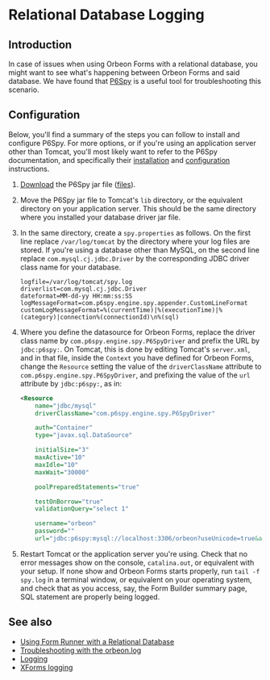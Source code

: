# Relational Database Logging

## Introduction

In case of issues when using Orbeon Forms with a relational database, you might want to see what's happening between Orbeon Forms and said database. We have found that [P6Spy](https://github.com/p6spy/p6spy) is a useful tool for troubleshooting this scenario.

## Configuration

Below, you'll find a summary of the steps you can follow to install and configure P6Spy. For more options, or if you're using an application server  other than Tomcat, you'll most likely want to refer to the P6Spy documentation, and specifically their [installation](http://p6spy.readthedocs.io/en/latest/install.html) and [configuration](http://p6spy.readthedocs.io/en/latest/configandusage.html) instructions.

1. [Download](https://search.maven.org/search?q=g:p6spy) the P6Spy jar file ([files](https://central.sonatype.com/artifact/p6spy/p6spy/versions)).
2. Move the P6Spy jar file to Tomcat's `lib` directory, or the equivalent directory on your application server. This should be the same directory where you installed your database driver jar file.
3. In the same directory, create a `spy.properties` as follows. On the first line replace `/var/log/tomcat` by the directory where your log files are stored. If you're using a database other than MySQL, on the second line replace `com.mysql.cj.jdbc.Driver` by the corresponding JDBC driver class name for your database.

   ```
   logfile=/var/log/tomcat/spy.log
   driverlist=com.mysql.cj.jdbc.Driver
   dateformat=MM-dd-yy HH:mm:ss:SS
   logMessageFormat=com.p6spy.engine.spy.appender.CustomLineFormat
   customLogMessageFormat=%(currentTime)|%(executionTime)|%(category)|connection%(connectionId)\n%(sql)
   ```
    
4. Where you define the datasource for Orbeon Forms, replace the driver class name by `com.p6spy.engine.spy.P6SpyDriver` and prefix the URL by `jdbc:p6spy:`. On Tomcat, this is done by editing Tomcat's `server.xml`, and in that file, inside the `Context` you have defined for Orbeon Forms, change the `Resource` setting the value of the `driverClassName` attribute to `com.p6spy.engine.spy.P6SpyDriver`, and prefixing the value of the `url` attribute by `jdbc:p6spy:`, as in:

   ```xml
   <Resource
       name="jdbc/mysql"
       driverClassName="com.p6spy.engine.spy.P6SpyDriver"
   
       auth="Container"
       type="javax.sql.DataSource"
   
       initialSize="3"
       maxActive="10"
       maxIdle="10"
       maxWait="30000"
   
       poolPreparedStatements="true"
   
       testOnBorrow="true"
       validationQuery="select 1"
   
       username="orbeon"
       password=""
       url="jdbc:p6spy:mysql://localhost:3306/orbeon?useUnicode=true&amp;characterEncoding=UTF8"/>
   ```

5. Restart Tomcat or the application server you're using. Check that no error messages show on the console, `catalina.out`, or equivalent with your setup. If none show and Orbeon Forms starts properly, run `tail -f spy.log` in a terminal window, or equivalent on your operating system, and check that as you access, say, the Form Builder summary page, SQL statement are properly being logged.

## See also

- [Using Form Runner with a Relational Database](/form-runner/persistence/relational-db.md)
- [Troubleshooting with the orbeon.log](/configuration/troubleshooting/orbeon-log)
- [Logging](/installation/logging.md)
- [XForms logging](/configuration/advanced/xforms-logging.md)
